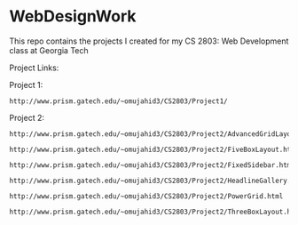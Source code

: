 # WebDesignWork
This repo contains the projects I created for my CS 2803: Web Development class at Georgia Tech

Project Links:

Project 1:

	http://www.prism.gatech.edu/~omujahid3/CS2803/Project1/

Project 2: 

	http://www.prism.gatech.edu/~omujahid3/CS2803/Project2/AdvancedGridLayout.html

	http://www.prism.gatech.edu/~omujahid3/CS2803/Project2/FiveBoxLayout.html

	http://www.prism.gatech.edu/~omujahid3/CS2803/Project2/FixedSidebar.html

	http://www.prism.gatech.edu/~omujahid3/CS2803/Project2/HeadlineGallery.html

	http://www.prism.gatech.edu/~omujahid3/CS2803/Project2/PowerGrid.html

	http://www.prism.gatech.edu/~omujahid3/CS2803/Project2/ThreeBoxLayout.html


